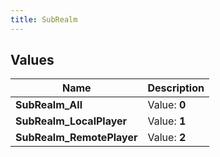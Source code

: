 ```yaml
---
title: SubRealm
---
```


## Values
| Name | Description |
| ---- | ----------- |
| **SubRealm_All** | Value: **0** |
| **SubRealm_LocalPlayer** | Value: **1** |
| **SubRealm_RemotePlayer** | Value: **2** |

